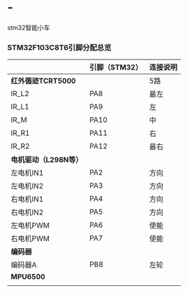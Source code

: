 # -
stm32智能小车
### STM32F103C8T6引脚分配总览

|                  | 引脚（STM32） | 连接说明 |
| ---------------- | --------- | ---- |
| **红外循迹TCRT5000** |           | 5路   |
| IR_L2            | PA8       | 最左   |
| IR_L1            | PA9       | 左    |
| IR_M             | PA10      | 中    |
| IR_R1            | PA11      | 右    |
| IR_R2            | PA12      | 最右   |
| **电机驱动（L298N等）** |           |      |
| 左电机IN1           | PA2       | 方向   |
| 左电机IN2           | PA3       | 方向   |
| 右电机IN1           | PA4       | 方向   |
| 右电机IN2           | PA5       | 方向   |
| 左电机PWM           | PA6       | 使能   |
| 右电机PWM           | PA7       | 使能   |
| **编码器**          |           |      |
| 编码器A             | PB8       | 左轮   |
| **MPU6500**      |           |      |
|                  |           |      |
